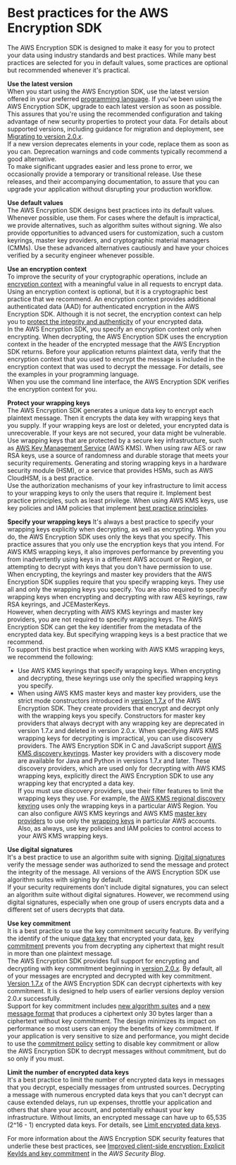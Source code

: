 # Best practices for the AWS Encryption SDK<a name="best-practices"></a>

The AWS Encryption SDK is designed to make it easy for you to protect your data using industry standards and best practices\. While many best practices are selected for you in default values, some practices are optional but recommended whenever it's practical\.

**Use the latest version**  
When you start using the AWS Encryption SDK, use the latest version offered in your preferred [programming language](programming-languages.md)\. If you've been using the AWS Encryption SDK, upgrade to each latest version as soon as possible\. This assures that you're using the recommended configuration and taking advantage of new security properties to protect your data\. For details about supported versions, including guidance for migration and deployment, see [Migrating to version 2\.0\.*x*](migration.md)\.  
If a new version deprecates elements in your code, replace them as soon as you can\. Deprecation warnings and code comments typically recommend a good alternative\.  
To make significant upgrades easier and less prone to error, we occasionally provide a temporary or transitional release\. Use these releases, and their accompanying documentation, to assure that you can upgrade your application without disrupting your production workflow\.

**Use default values**  
The AWS Encryption SDK designs best practices into its default values\. Whenever possible, use them\. For cases where the default is impractical, we provide alternatives, such as algorithm suites without signing\. We also provide opportunities to advanced users for customization, such a custom keyrings, master key providers, and cryptographic material managers \(CMMs\)\. Use these advanced alternatives cautiously and have your choices verified by a security engineer whenever possible\.

**Use an encryption context**  
To improve the security of your cryptographic operations, include an [encryption context](concepts.md#encryption-context) with a meaningful value in all requests to encrypt data\. Using an encryption context is optional, but it is a cryptographic best practice that we recommend\. An encryption context provides additional authenticated data \(AAD\) for authenticated encryption in the AWS Encryption SDK\. Although it is not secret, the encryption context can help you to [protect the integrity and authenticity](http://aws.amazon.com/blogs/security/how-to-protect-the-integrity-of-your-encrypted-data-by-using-aws-key-management-service-and-encryptioncontext/) of your encrypted data\.  
In the AWS Encryption SDK, you specify an encryption context only when encrypting\. When decrypting, the AWS Encryption SDK uses the encryption context in the header of the encrypted message that the AWS Encryption SDK returns\. Before your application returns plaintext data, verify that the encryption context that you used to encrypt the message is included in the encryption context that was used to decrypt the message\. For details, see the examples in your programming language\.   
When you use the command line interface, the AWS Encryption SDK verifies the encryption context for you\.

**Protect your wrapping keys**  
The AWS Encryption SDK generates a unique data key to encrypt each plaintext message\. Then it encrypts the data key with wrapping keys that you supply\. If your wrapping keys are lost or deleted, your encrypted data is unrecoverable\. If your keys are not secured, your data might be vulnerable\.  
Use wrapping keys that are protected by a secure key infrastructure, such as [AWS Key Management Service](https://docs.aws.amazon.com/kms/latest/developerguide/) \(AWS KMS\)\. When using raw AES or raw RSA keys, use a source of randomness and durable storage that meets your security requirements\. Generating and storing wrapping keys in a hardware security module \(HSM\), or a service that provides HSMs, such as AWS CloudHSM, is a best practice\.  
Use the authorization mechanisms of your key infrastructure to limit access to your wrapping keys to only the users that require it\. Implement best practice principles, such as least privilege\. When using AWS KMS keys, use key policies and IAM policies that implement [best practice principles](https://docs.aws.amazon.com/kms/latest/developerguide/iam-policies.html#iam-policies-best-practices)\.

**Specify your wrapping keys**  <a name="strict-discovery-mode"></a>
It's always a best practice to specify your wrapping keys explicitly when decrypting, as well as encrypting\. When you do, the AWS Encryption SDK uses only the keys that you specify\. This practice assures that you only use the encryption keys that you intend\. For AWS KMS wrapping keys, it also improves performance by preventing you from inadvertently using keys in a different AWS account or Region, or attempting to decrypt with keys that you don't have permission to use\.  
When encrypting, the keyrings and master key providers that the AWS Encryption SDK supplies require that you specify wrapping keys\. They use all and only the wrapping keys you specify\. You are also required to specify wrapping keys when encrypting and decrypting with raw AES keyrings, raw RSA keyrings, and JCEMasterKeys\.  
However, when decrypting with AWS KMS keyrings and master key providers, you are not required to specify wrapping keys\. The AWS Encryption SDK can get the key identifier from the metadata of the encrypted data key\. But specifying wrapping keys is a best practice that we recommend\.  
To support this best practice when working with AWS KMS wrapping keys, we recommend the following:  
+ Use AWS KMS keyrings that specify wrapping keys\. When encrypting and decrypting, these keyrings use only the specified wrapping keys you specify\.
+ When using AWS KMS master keys and master key providers, use the strict mode constructors introduced in [version 1\.7\.*x*](about-versions.md#version-1.7) of the AWS Encryption SDK\. They create providers that encrypt and decrypt only with the wrapping keys you specify\. Constructors for master key providers that always decrypt with any wrapping key are deprecated in version 1\.7\.*x* and deleted in version 2\.0\.*x*\.
When specifying AWS KMS wrapping keys for decrypting is impractical, you can use discovery providers\. The AWS Encryption SDK in C and JavaScript support [AWS KMS discovery keyrings](choose-keyring.md#kms-keyring-discovery)\. Master key providers with a discovery mode are available for Java and Python in versions 1\.7\.*x* and later\. These discovery providers, which are used only for decrypting with AWS KMS wrapping keys, explicitly direct the AWS Encryption SDK to use any wrapping key that encrypted a data key\.   
If you must use discovery providers, use their filter features to limit the wrapping keys they use\. For example, the [AWS KMS regional discovery keyring](choose-keyring.md#kms-keyring-regional) uses only the wrapping keys in a particular AWS Region\. You can also configure AWS KMS keyrings and AWS KMS [master key providers](migrate-mkps-v2.md#migrate-mkp-discovery-mode) to use only the [wrapping keys](migrate-keyrings-v2.md) in particular AWS accounts\. Also, as always, use key policies and IAM policies to control access to your AWS KMS wrapping keys\.

**Use digital signatures**  
It's a best practice to use an algorithm suite with signing\. [Digital signatures](concepts.md#digital-sigs) verify the message sender was authorized to send the message and protect the integrity of the message\. All versions of the AWS Encryption SDK use algorithm suites with signing by default\.  
If your security requirements don't include digital signatures, you can select an algorithm suite without digital signatures\. However, we recommend using digital signatures, especially when one group of users encrypts data and a different set of users decrypts that data\. 

**Use key commitment**  
It is a best practice to use the key commitment security feature\. By verifying the identify of the unique [data key](concepts.md#DEK) that encrypted your data, [key commitment](concepts.md#key-commitment) prevents you from decrypting any ciphertext that might result in more than one plaintext message\.  
The AWS Encryption SDK provides full support for encrypting and decrypting with key commitment beginning in [version 2\.0\.*x*](about-versions.md#version-2)\. By default, all of your messages are encrypted and decrypted with key commitment\. [Version 1\.7\.*x*](about-versions.md#version-1.7) of the AWS Encryption SDK can decrypt ciphertexts with key commitment\. It is designed to help users of earlier versions deploy version 2\.0\.*x* successfully\.   
Support for key commitment includes [new algorithm suites](supported-algorithms.md) and a [new message format](message-format.md) that produces a ciphertext only 30 bytes larger than a ciphertext without key commitment\. The design minimizes its impact on performance so most users can enjoy the benefits of key commitment\. If your application is very sensitive to size and performance, you might decide to use the [commitment policy](concepts.md#commitment-policy) setting to disable key commitment or allow the AWS Encryption SDK to decrypt messages without commitment, but do so only if you must\.

**Limit the number of encrypted data keys**  
It's a best practice to limit the number of encrypted data keys in messages that you decrypt, especially messages from untrusted sources\. Decrypting a message with numerous encrypted data keys that you can't decrypt can cause extended delays, run up expenses, throttle your application and others that share your account, and potentially exhaust your key infrastructure\. Without limits, an encrypted message can have up to 65,535 \(2^16 \- 1\) encrypted data keys\. For details, see [Limit encrypted data keys](configure.md#config-limit-keys)\.

For more information about the AWS Encryption SDK security features that underlie these best practices, see [Improved client\-side encryption: Explicit KeyIds and key commitment](http://aws.amazon.com/blogs/security/improved-client-side-encryption-explicit-keyids-and-key-commitment/) in the *AWS Security Blog*\.